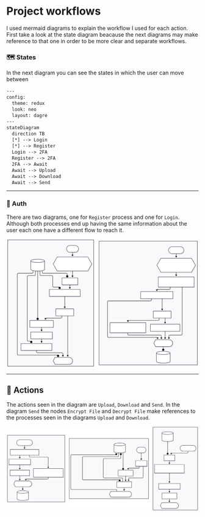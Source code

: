 
#   Project workflows

I used mermaid diagrams to explain the workflow I used for each action. First take a look at the state diagram beacause the next diagrams may make reference to that one in order to be more clear and separate workflows.

### 🗺️ States

In the next diagram you can see the states in which the user can move between

```mermaid
---
config:
  theme: redux
  look: neo
  layout: dagre
---
stateDiagram
  direction TB
  [*] --> Login
  [*] --> Register
  Login --> 2FA
  Register --> 2FA
  2FA --> Await
  Await --> Upload
  Await --> Download
  Await --> Send
```
---

### 👤 Auth

There are two diagrams, one for `Register` process and one for `Login`. Although both processes end up having the same information about the user each one have a different flow to reach it. 

<img src="./Auth-diagram.svg"  alt="Auth diagram"  />

---
## 🎯 Actions

The actions seen in the diagram are `Upload`, `Download` and `Send`. In the diagram `Send` the nodes `Encrypt File` and `Decrypt File` make references to the processes seen in the diagrams `Upload` and `Download`.

<img src="./Actions-diagram.svg"  alt="Actions diagram"  />


